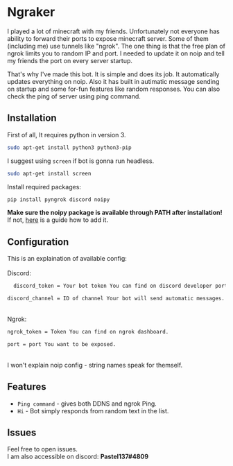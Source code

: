# Ngraker
I played a lot of minecraft with my friends. Unfortunately not everyone has ability to forward their ports to expose minecraft server. Some of them (including me) use tunnels like "ngrok". The one thing is that the free plan of ngrok limits you to random IP and port. I needed to update it on noip and tell my friends the port on every server startup. 

That's why I've made this bot. It is simple and does its job. It automatically updates everything on noip. Also it has built in autimatic message sending on startup and some for-fun features like random responses. You can also check the ping of server using ping command. 




## Installation

First of all, It requires python in version 3.

```bash
sudo apt-get install python3 python3-pip
```

I suggest using `screen` if bot is gonna run headless.

```bash
sudo apt-get install screen
```

Install required packages:

```bash
pip install pyngrok discord noipy
```
**Make sure the noipy package is available through PATH after installation!**\
If not, [here](https://linuxize.com/post/how-to-add-directory-to-path-in-linux/) is a guide how to add it.



## Configuration

This is an explaination of available config:\
\
Discord:

```bash
  discord_token = Your bot token You can find on discord developer portal.
```
```bash
discord_channel = ID of channel Your bot will send automatic messages. 
```
\
Ngrok:
```bash
ngrok_token = Token You can find on ngrok dashboard.
```
```bash
port = port You want to be exposed.
```
\
I won't explain noip config - string names speak for themself.

## Features

- `Ping command` - gives both DDNS and ngrok Ping.
- `Hi` - Bot simply responds from random text in the list.


## Issues

Feel free to open issues.\
I am also accessible on discord: **Pastel137#4809**


